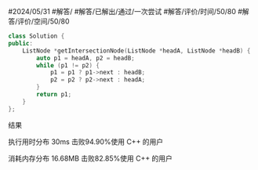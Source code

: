 #2024/05/31 #解答/ #解答/已解出/通过/一次尝试 #解答/评价/时间/50/80 #解答/评价/空间/50/80

``` cpp
class Solution {
public:
	ListNode *getIntersectionNode(ListNode *headA, ListNode *headB) {
		auto p1 = headA, p2 = headB;
		while (p1 != p2) {
			p1 = p1 ? p1->next : headB;
			p2 = p2 ? p2->next : headA;
		}
		return p1;
	}
};
```

结果

执行用时分布
30ms
击败94.90%使用 C++ 的用户

消耗内存分布
16.68MB
击败82.85%使用 C++ 的用户
